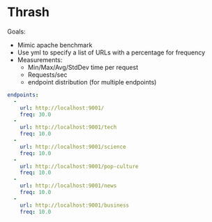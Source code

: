 # Thrash

Goals:

- Mimic apache benchmark
- Use yml to specify a list of URLs with a percentage for frequency
- Measurements:
  - Min/Max/Avg/StdDev time per request
  - Requests/sec
  - endpoint distribution (for multiple endpoints)
  


```yml
endpoints:
  -
    url: http://localhost:9001/
    freq: 30.0
  -
    url: http://localhost:9001/tech
    freq: 10.0
  -
    url: http://localhost:9001/science
    freq: 10.0
  -
    url: http://localhost:9001/pop-culture
    freq: 10.0
  -
    url: http://localhost:9001/news
    freq: 10.0
  -
    url: http://localhost:9001/business
    freq: 10.0
```
